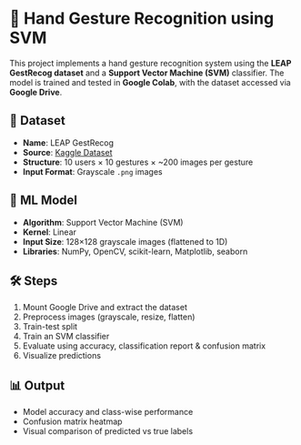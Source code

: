 # 🤚 Hand Gesture Recognition using SVM
This project implements a hand gesture recognition system using the **LEAP GestRecog dataset** and a **Support Vector Machine (SVM)** classifier. The model is trained and tested in **Google Colab**, with the dataset accessed via **Google Drive**.

## 📂 Dataset
- **Name**: LEAP GestRecog
- **Source**: [Kaggle Dataset](https://www.kaggle.com/datasets/gti-upm/leapgestrecog)
- **Structure**: 10 users × 10 gestures × ~200 images per gesture
- **Input Format**: Grayscale `.png` images

## 🧠 ML Model
- **Algorithm**: Support Vector Machine (SVM)
- **Kernel**: Linear
- **Input Size**: 128×128 grayscale images (flattened to 1D)
- **Libraries**: NumPy, OpenCV, scikit-learn, Matplotlib, seaborn

## 🛠️ Steps
1. Mount Google Drive and extract the dataset
2. Preprocess images (grayscale, resize, flatten)
3. Train-test split
4. Train an SVM classifier
5. Evaluate using accuracy, classification report & confusion matrix
6. Visualize predictions

## 📊 Output
- Model accuracy and class-wise performance
- Confusion matrix heatmap
- Visual comparison of predicted vs true labels

